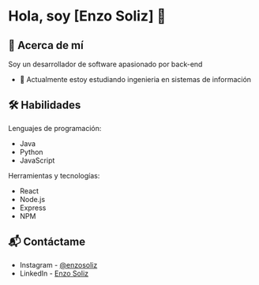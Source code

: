 # Hola, soy [Enzo Soliz] 👋

## 🚀 Acerca de mí
Soy un desarrollador de software apasionado por back-end

- 🌱 Actualmente estoy estudiando ingenieria en sistemas de información

## 🛠️ Habilidades

Lenguajes de programación:
- Java
- Python
- JavaScript

Herramientas y tecnologías:
- React
- Node.js
- Express
- NPM

## 📬 Contáctame

- Instagram - [@enzosoliz](https://www.instagram.com/enzosoliz/)
- LinkedIn - [Enzo Soliz](linkedin.com/in/enzo-soliz)
